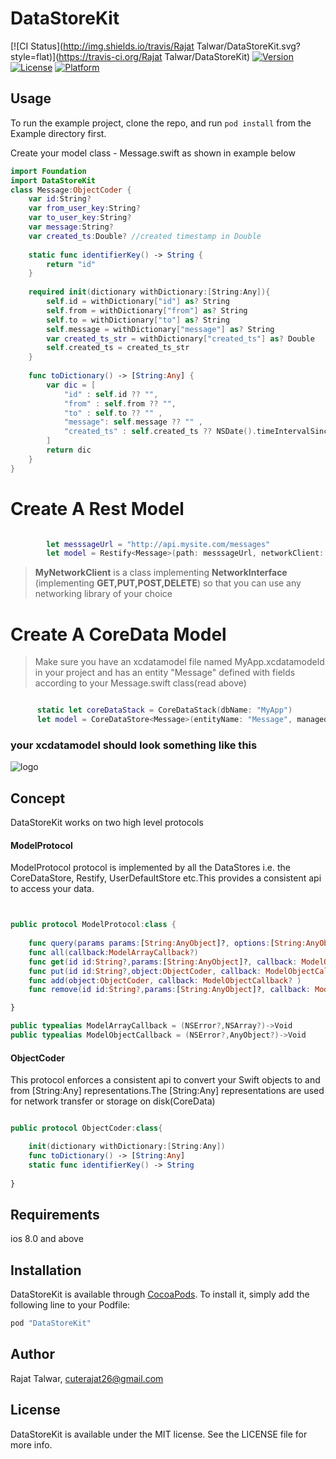 # DataStoreKit

[![CI Status](http://img.shields.io/travis/Rajat Talwar/DataStoreKit.svg?style=flat)](https://travis-ci.org/Rajat Talwar/DataStoreKit)
[![Version](https://img.shields.io/cocoapods/v/DataStoreKit.svg?style=flat)](http://cocoapods.org/pods/DataStoreKit)
[![License](https://img.shields.io/cocoapods/l/DataStoreKit.svg?style=flat)](http://cocoapods.org/pods/DataStoreKit)
[![Platform](https://img.shields.io/cocoapods/p/DataStoreKit.svg?style=flat)](http://cocoapods.org/pods/DataStoreKit)

## Usage

To run the example project, clone the repo, and run `pod install` from the Example directory first.

Create your model class - Message.swift as shown in example below

```Swift
import Foundation
import DataStoreKit
class Message:ObjectCoder {
    var id:String?
    var from_user_key:String?
    var to_user_key:String?
    var message:String?
    var created_ts:Double? //created timestamp in Double
    
    static func identifierKey() -> String {
        return "id"
    }
    
    required init(dictionary withDictionary:[String:Any]){
        self.id = withDictionary["id"] as? String
        self.from = withDictionary["from"] as? String
        self.to = withDictionary["to"] as? String
        self.message = withDictionary["message"] as? String
        var created_ts_str = withDictionary["created_ts"] as? Double
        self.created_ts = created_ts_str
    }
    
    func toDictionary() -> [String:Any] {
        var dic = [
            "id" : self.id ?? "",
            "from" : self.from ?? "",
            "to" : self.to ?? "" ,
            "message": self.message ?? "" ,
            "created_ts" : self.created_ts ?? NSDate().timeIntervalSince1970
        ]
        return dic
    }
}
```
# Create A Rest Model
```Swift

        let messsageUrl = "http://api.mysite.com/messages"
        let model = Restify<Message>(path: messsageUrl, networkClient: MyNetworkClient()) // see note below to know about MyNetworkClient


```
> **MyNetworkClient** is a class implementing **NetworkInterface** (implementing **GET,PUT,POST,DELETE**) so that you can use any networking library of your choice

# Create A CoreData Model
> Make sure you have an xcdatamodel file named MyApp.xcdatamodeld in your project and has an entity "Message" defined with fields according to your Message.swift class(read above)

```Swift

      static let coreDataStack = CoreDataStack(dbName: "MyApp")
      let model = CoreDataStore<Message>(entityName: "Message", managedContext: coreDataStack.context)

```
### your xcdatamodel should look something like this
![logo](http://i.imgur.com/qNSIcTK.png?1)

## Concept

DataStoreKit works on two high level protocols 

#### ModelProtocol

ModelProtocol protocol is implemented by all the DataStores i.e. the CoreDataStore, Restify, UserDefaultStore etc.This provides a consistent api to access your data.

```Swift


public protocol ModelProtocol:class {
    
    func query(params params:[String:AnyObject]?, options:[String:AnyObject]?, callback: ModelArrayCallback? )
    func all(callback:ModelArrayCallback?)
    func get(id id:String?,params:[String:AnyObject]?, callback: ModelObjectCallback? )
    func put(id id:String?,object:ObjectCoder, callback: ModelObjectCallback? )
    func add(object:ObjectCoder, callback: ModelObjectCallback? )
    func remove(id id:String?,params:[String:AnyObject]?, callback: ModelObjectCallback? )

}
``` 

```Swift
public typealias ModelArrayCallback = (NSError?,NSArray?)->Void
public typealias ModelObjectCallback = (NSError?,AnyObject?)->Void
```



#### ObjectCoder

This  protocol enforces a consistent api to convert your Swift objects to and from [String:Any] representations.The [String:Any] representations are used for network transfer or storage on disk(CoreData)

```Swift

public protocol ObjectCoder:class{

    init(dictionary withDictionary:[String:Any])
    func toDictionary() -> [String:Any]
    static func identifierKey() -> String
    
}
``` 

## Requirements
ios 8.0 and above

## Installation

DataStoreKit is available through [CocoaPods](http://cocoapods.org). To install
it, simply add the following line to your Podfile:

```ruby
pod "DataStoreKit"
```

## Author

Rajat Talwar, cuterajat26@gmail.com

## License

DataStoreKit is available under the MIT license. See the LICENSE file for more info.
